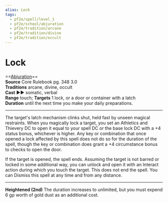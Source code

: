 ```yaml
---
alias: Lock
tags:
  - pf2e/spell/level_1
  - pf2e/school/abjuration
  - pf2e/tradition/arcane
  - pf2e/tradition/divine
  - pf2e/tradition/occult
---
```


# Lock

==[Abjuration](../../../Traits/Abjuration.md)==  
__Source__ Core Rulebook pg. 348 3.0  
**Traditions** arcane, divine, occult  
**Cast** ►► somatic, verbal  
**Range** touch; **Targets** 1 lock, or a door or container with a latch  
**Duration** until the next time you make your daily preparations.

---

The target's latch mechanism clinks shut, held fast by unseen magical restraints. When you magically lock a target, you set an Athletics and Thievery DC to open it equal to your spell DC or the base lock DC with a +4 status bonus, whichever is higher. Any key or combination that once opened a lock affected by this spell does not do so for the duration of the spell, though the key or combination does grant a +4 circumstance bonus to checks to open the door.

If the target is opened, the spell ends. Assuming the target is not barred or locked in some additional way, you can unlock and open it with an Interact action during which you touch the target. This does not end the spell. You can Dismiss this spell at any time and from any distance.

<hr>

**Heightened (2nd)** The duration increases to unlimited, but you must expend 6 gp worth of gold dust as an additional cost.
